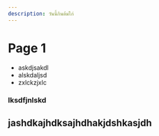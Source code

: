 ```yaml
---
description: วันนี้กินต้มไก่
---
```


# Page 1

* askdjsakdl
* alskdaljsd
* zxlckzjxlc

### lksdfjnlskd

## jashdkajhdksajhdhakjdshkasjdh

